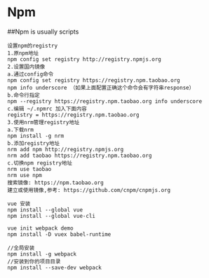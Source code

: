 # Npm 

##Npm is usually scripts

	设置npm的registry 
	1.原npm地址
	npm config set registry http://registry.npmjs.org 
	2.设置国内镜像
	a.通过config命令
	npm config set registry https://registry.npm.taobao.org 
	npm info underscore （如果上面配置正确这个命令会有字符串response）
	b.命令行指定
	npm --registry https://registry.npm.taobao.org info underscore 
	c.编辑 ~/.npmrc 加入下面内容
	registry = https://registry.npm.taobao.org
	3.使用nrm管理registry地址
	a.下载nrm
	npm install -g nrm
	b.添加registry地址
	nrm add npm http://registry.npmjs.org
	nrm add taobao https://registry.npm.taobao.org
	c.切换npm registry地址
	nrm use taobao
	nrm use npm
	搜索镜像: https://npm.taobao.org
	建立或使用镜像,参考: https://github.com/cnpm/cnpmjs.org
	
	vue 安装
	npm install --global vue
	npm install --global vue-cli
	
	vue init webpack demo
	npm install -D vuex babel-runtime

	//全局安装
	npm install -g webpack
	//安装到你的项目目录
	npm install --save-dev webpack
